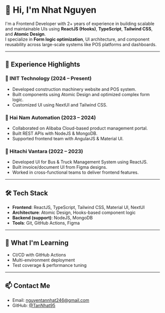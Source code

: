# 👋 Hi, I'm Nhat Nguyen

I'm a Frontend Developer with 2+ years of experience in building scalable and maintainable UIs using **ReactJS (Hooks)**, **TypeScript**, **Tailwind CSS**, and **Atomic Design**.  
I specialize in **Form logic optimization**, UI architecture, and component reusability across large-scale systems like POS platforms and dashboards.

---

## 💼 Experience Highlights

### 🔹 INIT Technology (2024 – Present)
- Developed construction machinery website and POS system.
- Built components using Atomic Design and optimized complex form logic.
- Customized UI using NextUI and Tailwind CSS.

### 🔹 Hai Nam Automation (2023 – 2024)
- Collaborated on Alibaba Cloud-based product management portal.
- Built REST APIs with NodeJS & MongoDB.
- Supported frontend team with AngularJS & Material UI.

### 🔹 Hitachi Vantara (2022 – 2023)
- Developed UI for Bus & Truck Management System using ReactJS.
- Built invoice/document UI from Figma designs.
- Worked in cross-functional teams to deliver frontend features.

---

## 🛠 Tech Stack

- **Frontend**: ReactJS, TypeScript, Tailwind CSS, Material UI, NextUI  
- **Architecture**: Atomic Design, Hooks-based component logic  
- **Backend (support)**: NodeJS, MongoDB  
- **Tools**: Git, GitHub Actions, Figma

---

## 🚀 What I'm Learning

- CI/CD with GitHub Actions  
- Multi-environment deployment  
- Test coverage & performance tuning

---

## 📫 Contact Me

- Email: nguyentannhat246@gmail.com  
- GitHub: [@TanNhat95](https://github.com/TanNhat95)
